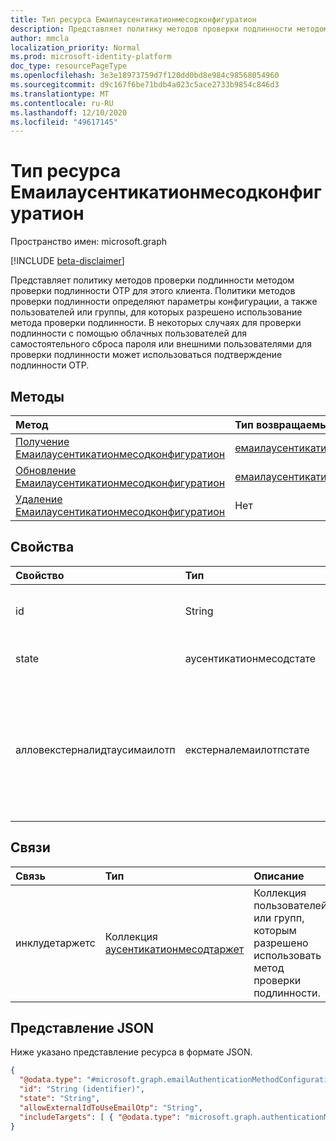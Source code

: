```yaml
---
title: Тип ресурса Емаилаусентикатионмесодконфигуратион
description: Представляет политику методов проверки подлинности методом проверки подлинности методом OTP
author: mmcla
localization_priority: Normal
ms.prod: microsoft-identity-platform
doc_type: resourcePageType
ms.openlocfilehash: 3e3e18973759d7f120dd0bd8e984c98568054960
ms.sourcegitcommit: d9c167f6be71bdb4a023c5ace2733b9854c846d3
ms.translationtype: MT
ms.contentlocale: ru-RU
ms.lasthandoff: 12/10/2020
ms.locfileid: "49617145"
---
```

# <a name="emailauthenticationmethodconfiguration-resource-type"></a>Тип ресурса Емаилаусентикатионмесодконфигуратион

Пространство имен: microsoft.graph

[!INCLUDE [beta-disclaimer](../../includes/beta-disclaimer.md)]

Представляет политику методов проверки подлинности методом проверки подлинности OTP для этого клиента. Политики методов проверки подлинности определяют параметры конфигурации, а также пользователей или группы, для которых разрешено использование метода проверки подлинности. В некоторых случаях для проверки подлинности с помощью облачных пользователей для самостоятельного сброса пароля или внешними пользователями для проверки подлинности может использоваться подтверждение подлинности OTP.

## <a name="methods"></a>Методы

|Метод|Тип возвращаемых данных|Описание|
|:---|:---|:---|
|[Получение Емаилаусентикатионмесодконфигуратион](../api/emailauthenticationmethodconfiguration-get.md)|[емаилаусентикатионмесодконфигуратион](../resources/emailauthenticationmethodconfiguration.md)|Чтение свойств и связей объекта Емаилаусентикатионмесодконфигуратион.|
|[Обновление Емаилаусентикатионмесодконфигуратион](../api/emailauthenticationmethodconfiguration-update.md)|[емаилаусентикатионмесодконфигуратион](../resources/emailauthenticationmethodconfiguration.md)|Обновление свойств объекта Емаилаусентикатионмесодконфигуратион.|
|[Удаление Емаилаусентикатионмесодконфигуратион](../api/emailauthenticationmethodconfiguration-delete.md)|Нет|Удаляет объект Емаилаусентикатионмесодконфигуратион.|

## <a name="properties"></a>Свойства

|Свойство|Тип|Описание|
|:---|:---|:---|
|id|String|Идентификатор политики метода проверки подлинности. Наследуется от [аусентикатионмесодконфигуратион](../resources/authenticationmethodconfiguration.md).|
|state|аусентикатионмесодстате|Указывает, включен ли этот метод проверки подлинности. Возможные значения: `enabled`, `disabled`.|
|алловекстерналидтаусимаилотп|екстерналемаилотпстате|Определяет, будут ли для проверки подлинности использоваться внешние пользователи для проверки подлинности методом OTP. Возможные значения: `default`, `enabled`, `disabled`, `unknownFutureValue`. Клиенты, для `default` которых не использовалась общедоступная Предварительная версия, автоматически включили OTP, начиная с 2021 марта.|

## <a name="relationships"></a>Связи

|Связь|Тип|Описание|
|:---|:---|:---|
|инклудетаржетс|Коллекция [аусентикатионмесодтаржет](../resources/authenticationmethodtarget.md)|Коллекция пользователей или групп, которым разрешено использовать метод проверки подлинности.|

## <a name="json-representation"></a>Представление JSON

Ниже указано представление ресурса в формате JSON.
<!-- {
  "blockType": "resource",
  "keyProperty": "id",
  "@odata.type": "microsoft.graph.emailAuthenticationMethodConfiguration",
  "baseType": "microsoft.graph.authenticationMethodConfiguration",
  "openType": false
}
-->

```json
{
  "@odata.type": "#microsoft.graph.emailAuthenticationMethodConfiguration",
  "id": "String (identifier)",
  "state": "String",
  "allowExternalIdToUseEmailOtp": "String",
  "includeTargets": [ { "@odata.type": "microsoft.graph.authenticationMethodTarget" } ]
}
```
